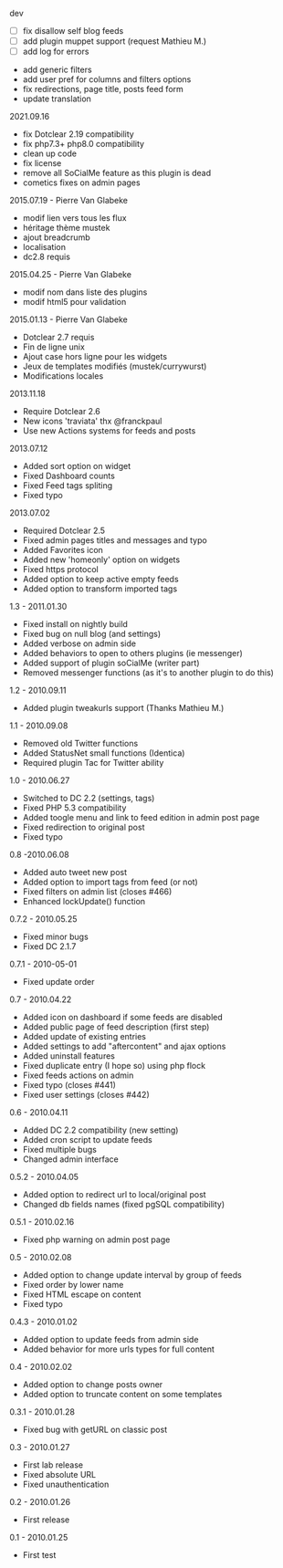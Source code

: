  dev
- [ ] fix disallow self blog feeds
- [ ] add plugin muppet support (request Mathieu M.)
- [ ] add log for errors
- add generic filters
- add user pref for columns and filters options
- fix redirections, page title, posts feed form
- update translation

2021.09.16
- fix Dotclear 2.19 compatibility
- fix php7.3+ php8.0 compatibility
- clean up code
- fix license
- remove all SoCialMe feature as this plugin is dead
- cometics fixes on admin pages

2015.07.19 - Pierre Van Glabeke
- modif lien vers tous les flux
- héritage thème mustek
- ajout breadcrumb
- localisation
- dc2.8 requis

2015.04.25 - Pierre Van Glabeke
- modif nom dans liste des plugins
- modif html5 pour validation

2015.01.13 - Pierre Van Glabeke
- Dotclear 2.7 requis
- Fin de ligne unix
- Ajout case hors ligne pour les widgets
- Jeux de templates modifiés (mustek/currywurst)
- Modifications locales

2013.11.18
- Require Dotclear 2.6
- New icons 'traviata' thx @franckpaul
- Use new Actions systems for feeds and posts

2013.07.12
- Added sort option on widget
- Fixed Dashboard counts
- Fixed Feed tags spliting
- Fixed typo

2013.07.02
- Required Dotclear 2.5
- Fixed admin pages titles and messages and typo
- Added Favorites icon
- Added new 'homeonly' option on widgets
- Fixed https protocol
- Added option to keep active empty feeds
- Added option to transform imported tags

1.3 - 2011.01.30
- Fixed install on nightly build
- Fixed bug on null blog (and settings)
- Added verbose on admin side
- Added behaviors to open to others plugins (ie messenger)
- Added support of plugin soCialMe (writer part)
- Removed messenger functions (as it's to another plugin to do this)

1.2 - 2010.09.11
- Added plugin tweakurls support (Thanks Mathieu M.)

1.1 - 2010.09.08
- Removed old Twitter functions
- Added StatusNet small functions (Identica)
- Required plugin Tac for Twitter ability

1.0 - 2010.06.27
- Switched to DC 2.2 (settings, tags)
- Fixed PHP 5.3 compatibility
- Added toogle menu and link to feed edition in admin post page
- Fixed redirection to original post
- Fixed typo

0.8 -2010.06.08
- Added auto tweet new post
- Added option to import tags from feed (or not)
- Fixed filters on admin list (closes #466)
- Enhanced lockUpdate() function

0.7.2 - 2010.05.25
- Fixed minor bugs
- Fixed DC 2.1.7

0.7.1 - 2010-05-01
- Fixed update order

0.7 - 2010.04.22
- Added icon on dashboard if some feeds are disabled
- Added public page of feed description (first step)
- Added update of existing entries
- Added settings to add "aftercontent" and ajax options
- Added uninstall features
- Fixed duplicate entry (I hope so) using php flock
- Fixed feeds actions on admin
- Fixed typo (closes #441)
- Fixed user settings (closes #442)

0.6 - 2010.04.11
- Added DC 2.2 compatibility (new setting)
- Added cron script to update feeds
- Fixed multiple bugs
- Changed admin interface

0.5.2 - 2010.04.05
- Added option to redirect url to local/original post
- Changed db fields names (fixed pgSQL compatibility)

0.5.1 - 2010.02.16
- Fixed php warning on admin post page

0.5 - 2010.02.08
- Added option to change update interval by group of feeds
- Fixed order by lower name
- Fixed HTML escape on content
- Fixed typo

0.4.3 - 2010.01.02
- Added option to update feeds from admin side
- Added behavior for more urls types for full content

0.4 - 2010.02.02
- Added option to change posts owner
- Added option to truncate content on some templates

0.3.1 - 2010.01.28
- Fixed bug with getURL on classic post

0.3 - 2010.01.27
- First lab release
- Fixed absolute URL
- Fixed unauthentication

0.2 - 2010.01.26
- First release

0.1 - 2010.01.25
- First test